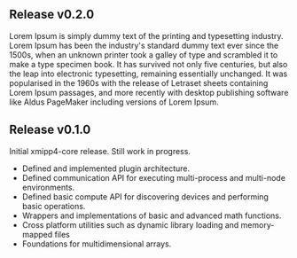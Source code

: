 ## Release v0.2.0
Lorem Ipsum is simply dummy text of the printing and typesetting industry. Lorem Ipsum has been the industry's standard dummy text ever since the 1500s, when an unknown printer took a galley of type and scrambled it to make a type specimen book. It has survived not only five centuries, but also the leap into electronic typesetting, remaining essentially unchanged. It was popularised in the 1960s with the release of Letraset sheets containing Lorem Ipsum passages, and more recently with desktop publishing software like Aldus PageMaker including versions of Lorem Ipsum.

## Release v0.1.0
Initial xmipp4-core release. Still work in progress.

- Defined and implemented plugin architecture.
- Defined communication API for executing multi-process and multi-node
environments.
- Defined basic compute API for discovering devices and performing basic 
operations.
- Wrappers and implementations of basic and advanced math functions.
- Cross platform utilities such as dynamic library loading and memory-mapped files
- Foundations for multidimensional arrays.
